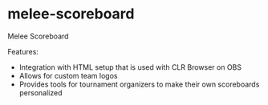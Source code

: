 # melee-scoreboard
Melee Scoreboard

Features:
- Integration with HTML setup that is used with CLR Browser on OBS<br/>
- Allows for custom team logos<br/>
- Provides tools for tournament organizers to make their own scoreboards personalized<br/>
